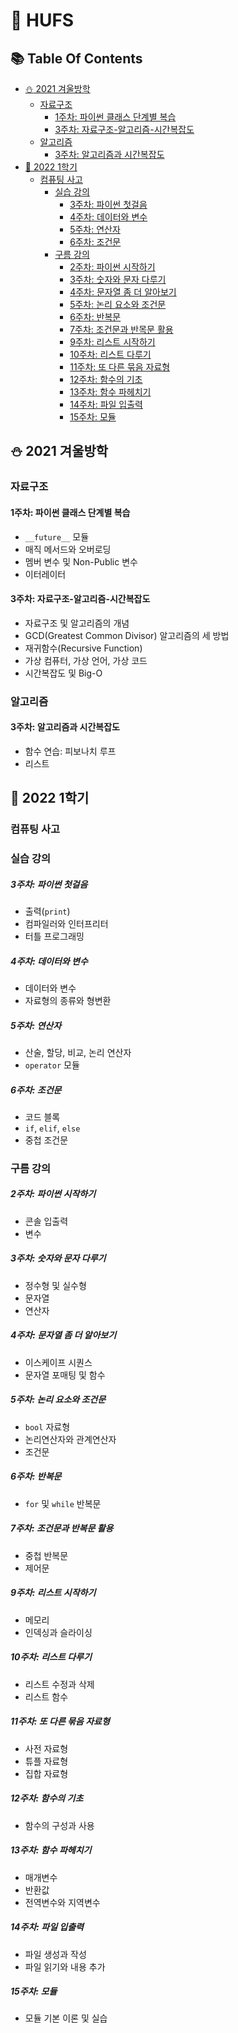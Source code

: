 # :owl: HUFS

## :books: Table Of Contents

- [:snowman: 2021 겨울방학](#snowman-2021-겨울방학)
  - [자료구조](#자료구조)
    - [1주차: 파이썬 클래스 단계별 복습](#1주차-파이썬-클래스-단계별-복습)
    - [3주차: 자료구조-알고리즘-시간복잡도](#3주차-자료구조-알고리즘-시간복잡도)
  - [알고리즘](#알고리즘)
    - [3주차: 알고리즘과 시간복잡도](#3주차-알고리즘과-시간복잡도)
- [:seedling: 2022 1학기](#seedling-2022-1학기)
  - [컴퓨팅 사고](#컴퓨팅-사고)
    - [실습 강의](#실습-강의)
      - [3주차: 파이썬 첫걸음](#3주차-파이썬-첫걸음)
      - [4주차: 데이터와 변수](#4주차-데이터와-변수)
      - [5주차: 연산자](#5주차-연산자)
      - [6주차: 조건문](#6주차-조건문)
    - [구름 강의](#구름-강의)
      - [2주차: 파이썬 시작하기](#2주차-파이썬-시작하기)
      - [3주차: 숫자와 문자 다루기](#3주차-숫자와-문자-다루기)
      - [4주차: 문자열 좀 더 알아보기](#4주차-문자열-좀-더-알아보기)
      - [5주차: 논리 요소와 조건문](#5주차-논리-요소와-조건문)
      - [6주차: 반복문](#6주차-반복문)
      - [7주차: 조건문과 반목문 활용](#7주차-조건문과-반복문-활용)
      - [9주차: 리스트 시작하기](#9주차-리스트-시작하기)
      - [10주차: 리스트 다루기](#10주차-리스트-다루기)
      - [11주차: 또 다른 묶음 자료형](#11주차-또-다른-묶음-자료형)
      - [12주차: 함수의 기초](#12주차-함수의-기초)
      - [13주차: 함수 파헤치기](#13주차-함수-파헤치기)
      - [14주차: 파일 입출력](#14주차-파일-입출력)
      - [15주차: 모듈](#15주차-모듈)

## :snowman: 2021 겨울방학

### 자료구조

#### 1주차: 파이썬 클래스 단계별 복습

- `__future__` 모듈
- 매직 메서드와 오버로딩
- 멤버 변수 및 Non-Public 변수
- 이터레이터

#### 3주차: 자료구조-알고리즘-시간복잡도

- 자료구조 및 알고리즘의 개념
- GCD(Greatest Common Divisor) 알고리즘의 세 방법
- 재귀함수(Recursive Function)
- 가상 컴퓨터, 가상 언어, 가상 코드
- 시간복잡도 및 Big-O

### 알고리즘

#### 3주차: 알고리즘과 시간복잡도

- 함수 연습: 피보나치 루프
- 리스트

## :seedling: 2022 1학기

### 컴퓨팅 사고

### 실습 강의

##### 3주차: 파이썬 첫걸음

- 출력(`print`)
- 컴파일러와 인터프리터
- 터틀 프로그래밍

##### 4주차: 데이터와 변수

- 데이터와 변수
- 자료형의 종류와 형변환

##### 5주차: 연산자

- 산술, 할당, 비교, 논리 연산자
- `operator` 모듈

##### 6주차: 조건문

- 코드 블록
- `if`, `elif`, `else`
- 중첩 조건문

### 구름 강의

##### 2주차: 파이썬 시작하기

- 콘솔 입출력
- 변수

##### 3주차: 숫자와 문자 다루기

- 정수형 및 실수형
- 문자열
- 연산자

##### 4주차: 문자열 좀 더 알아보기

- 이스케이프 시퀀스
- 문자열 포매팅 및 함수

##### 5주차: 논리 요소와 조건문

- `bool` 자료형
- 논리연산자와 관계연산자
- 조건문

##### 6주차: 반복문

- `for` 및 `while` 반복문

##### 7주차: 조건문과 반복문 활용

- 중첩 반복문
- 제어문

##### 9주차: 리스트 시작하기

- 메모리
- 인덱싱과 슬라이싱

##### 10주차: 리스트 다루기

- 리스트 수정과 삭제
- 리스트 함수

##### 11주차: 또 다른 묶음 자료형

- 사전 자료형
- 튜플 자료형
- 집합 자료형

##### 12주차: 함수의 기초

- 함수의 구성과 사용

##### 13주차: 함수 파헤치기

- 매개변수
- 반환값
- 전역변수와 지역변수

##### 14주차: 파일 입출력

- 파일 생성과 작성
- 파일 읽기와 내용 추가

##### 15주차: 모듈

- 모듈 기본 이론 및 실습
